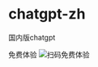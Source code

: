# chatgpt-zh


国内版chatgpt

免费体验
![扫码免费体验](https://mmbiz.qpic.cn/mmbiz_jpg/5uqljuuZUWaVgNbXhk7RqjHPmyH4OqQia7CUkrU0SZxXPJpy7EUOMGU2T2K458tyxaOlN2gonnjibE45x4pBdl7A/0?wx_fmt=jpeg)
